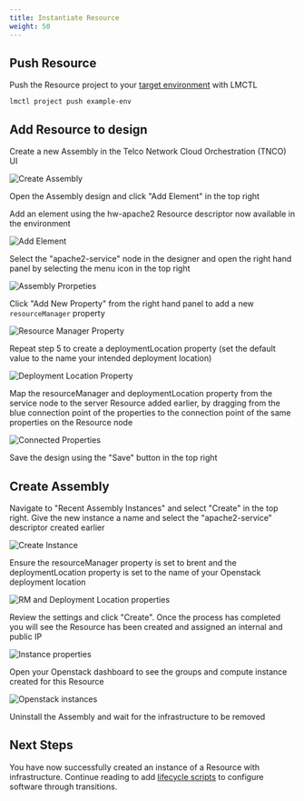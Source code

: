 ```yaml
---
title: Instantiate Resource
weight: 50
---
```


## Push Resource

Push the Resource project to your [target environment](/reference/lmctl) with LMCTL
    
```
lmctl project push example-env
```

## Add Resource to design

Create a new Assembly in the Telco Network Cloud Orchestration (TNCO) UI

![Create Assembly](/images/user-guides/resource-engineering/basic-resource/instantiate-resource/create-assembly.png "Create Assembly")

Open the Assembly design and click "Add Element" in the top right

Add an element using the hw-apache2 Resource descriptor now available in the environment

![Add Element](/images/user-guides/resource-engineering/basic-resource/instantiate-resource/add-element.png "Add Element")

Select the "apache2-service" node in the designer and open the right hand panel by selecting the menu icon in the top right

![Assembly Prorpeties](/images/user-guides/resource-engineering/basic-resource/instantiate-resource/assembly-properties.png "Assembly Properties")

Click "Add New Property" from the right hand panel to add a new `resourceManager` property

![Resource Manager Property](/images/user-guides/resource-engineering/basic-resource/instantiate-resource/resource-manager-property.png "Resource Manager Property")

Repeat step 5 to create a deploymentLocation property (set the default value to the name your intended deployment location)

![Deployment Location Property](/images/user-guides/resource-engineering/basic-resource/instantiate-resource/dl-property.png "Deployment Location Property")

Map the resourceManager and deploymentLocation property from the service node to the server Resource added earlier, by dragging from the blue connection point of the properties to the connection point of the same properties on the Resource node

![Connected Properties](/images/user-guides/resource-engineering/basic-resource/instantiate-resource/connected-properties.png "Connected Properties")

Save the design using the "Save" button in the top right

## Create Assembly

Navigate to "Recent Assembly Instances" and select "Create" in the top right. Give the new instance a name and select the "apache2-service" descriptor created earlier

![Create Instance](/images/user-guides/resource-engineering/basic-resource/instantiate-resource/create-instance.png "Create Instance")

Ensure the resourceManager property is set to brent and the deploymentLocation property is set to the name of your Openstack deployment location

![RM and Deployment Location properties](/images/user-guides/resource-engineering/basic-resource/instantiate-resource/create-instance-rm-props.png "RM and Deployment Location properties")

Review the settings and click "Create". Once the process has completed you will see the Resource has been created and assigned an internal and public IP

![Instance properties](/images/user-guides/resource-engineering/basic-resource/instantiate-resource/create-instance-resource-properties.png "Instance properties")

Open your Openstack dashboard to see the groups and compute instance created for this Resource

![Openstack instances](/images/user-guides/resource-engineering/basic-resource/instantiate-resource/openstack-instances.png "Openstack instances")

Uninstall the Assembly and wait for the infrastructure to be removed

## Next Steps

You have now successfully created an instance of a Resource with infrastructure. Continue reading to add [lifecycle scripts](/user-guides/resource-engineering/resource-packages/brent/basic-resource/add-lifecycle) to configure software through transitions.